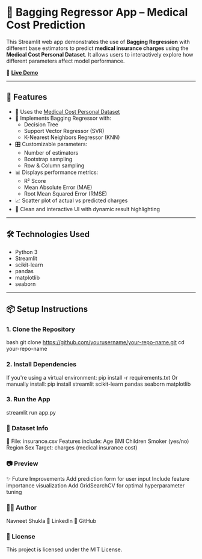 # 💊 Bagging Regressor App – Medical Cost Prediction

This Streamlit web app demonstrates the use of **Bagging Regression** with different base estimators to predict **medical insurance charges** using the **Medical Cost Personal Dataset**. It allows users to interactively explore how different parameters affect model performance.

🔗 **[Live Demo](https://readmemd-adgrkc7vp5hhrxszthjudn.streamlit.app/)**

---

## 🚀 Features

- 📁 Uses the [Medical Cost Personal Dataset](https://www.kaggle.com/mirichoi0218/insurance)
- 🧠 Implements Bagging Regressor with:
  - Decision Tree
  - Support Vector Regressor (SVR)
  - K-Nearest Neighbors Regressor (KNN)
- 🎛️ Customizable parameters:
  - Number of estimators
  - Bootstrap sampling
  - Row & Column sampling
- 📊 Displays performance metrics:
  - R² Score
  - Mean Absolute Error (MAE)
  - Root Mean Squared Error (RMSE)
- 📈 Scatter plot of actual vs predicted charges
- 🎨 Clean and interactive UI with dynamic result highlighting

---

## 🛠️ Technologies Used

- Python 3
- Streamlit
- scikit-learn
- pandas
- matplotlib
- seaborn

---

## 📦 Setup Instructions

### 1. Clone the Repository

bash
git clone https://github.com/yourusername/your-repo-name.git
cd your-repo-name

### 2. Install Dependencies
If you're using a virtual environment:
pip install -r requirements.txt
Or manually install:
pip install streamlit scikit-learn pandas seaborn matplotlib

### 3. Run the App
streamlit run app.py

### 🧾 Dataset Info
📄 File: insurance.csv
Features include:
Age
BMI
Children
Smoker (yes/no)
Region
Sex
Target: charges (medical insurance cost)

### 📷 Preview
✨ Future Improvements
Add prediction form for user input
Include feature importance visualization
Add GridSearchCV for optimal hyperparameter tuning

### 🙋‍♂️ Author
Navneet Shukla
📧 LinkedIn
🔗 GitHub

### 📄 License
This project is licensed under the MIT License.
